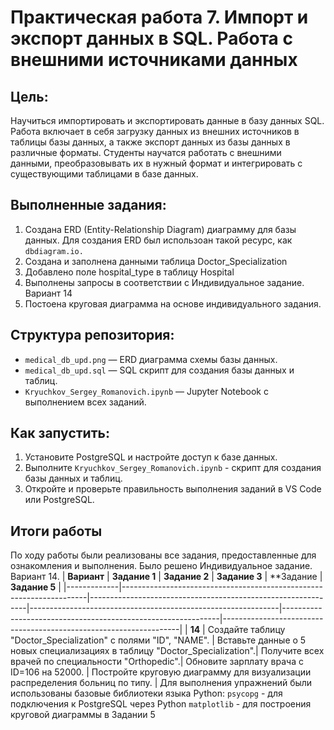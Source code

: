 # Практическая работа 7. Импорт и экспорт данных в SQL. Работа с внешними источниками данных

## Цель:
Научиться импортировать и экспортировать данные в базу данных SQL. Работа включает в себя загрузку данных из внешних источников в таблицы базы данных, а также экспорт данных из базы данных в различные форматы. Студенты научатся работать с внешними данными, преобразовывать их в нужный формат и интегрировать с существующими таблицами в базе данных.

## Выполненные задания:
1. Создана ERD (Entity-Relationship Diagram) диаграмму для базы данных. Для создания ERD был использоан такой ресурс, как `dbdiagram.io.`
2. Создана и заполнена данными таблица Doctor_Specialization
3. Добавлено поле hospital_type в таблицу Hospital
4. Выполнены запросы в соответствии с Индивидуальное задание. Вариант 14
5. Постоена круговая диаграмма на основе индивидуального задания.

## Структура репозитория:
- `medical_db_upd.png` — ERD диаграмма схемы базы данных.
- `medical_db_upd.sql` — SQL скрипт для создания базы данных и таблиц.
- `Kryuchkov_Sergey_Romanovich.ipynb` — Jupyter Notebook с выполнением всех заданий.

## Как запустить:
1. Установите PostgreSQL и настройте доступ к базе данных.
2. Выполните `Kryuchkov_Sergey_Romanovich.ipynb` - скрипт для создания базы данных и таблиц.
3. Откройте и проверьте правильность выполнения заданий в VS Code или PostgreSQL.

## Итоги работы
По ходу работы были реализованы все задания, предоставленные для ознакомления и выполнения.
Было решено Индивидуальное задание. Вариант 14.
| **Вариант** | **Задание 1** | **Задание 2**                                                | **Задание 3**                                                 | **Задание                                                | **Задание 5**                                                    |
|-------------|---------------------------------------------------------------------|--------------------------------------------------------------|--------------------------------------------------------------|--------------------------------------------------------------|-------------------------------------------------------------------|
| **14** | Создайте таблицу "Doctor_Specialization" с полями "ID", "NAME". | Вставьте данные о 5 новых специализациях в таблицу "Doctor_Specialization".| Получите всех врачей по специальности "Orthopedic".| Обновите зарплату врача с ID=106 на 52000. | Постройте круговую диаграмму для визуализации распределения больниц по типу. |
Для выполнения упражнений были использованы базовые библиотеки языка Python: 
`psycopg` - для подключения к PostgreSQL через Python
`matplotlib` - для построения круговой диаграммы в Задании 5

